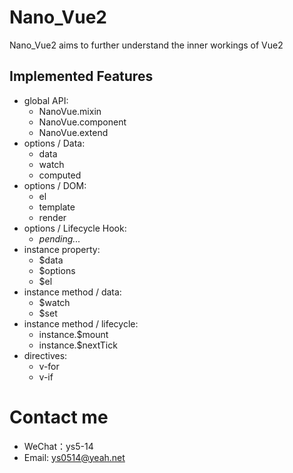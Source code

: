 # Nano_Vue2
Nano_Vue2 aims to further understand the inner workings of Vue2

## Implemented Features
* global API:
  * NanoVue.mixin
  * NanoVue.component
  * NanoVue.extend
* options / Data:
  * data
  * watch
  * computed
* options / DOM:
  * el
  * template
  * render
* options / Lifecycle Hook:
  * _pending..._
* instance property:
  * $data
  * $options
  * $el
* instance method / data:
  * $watch
  * $set
* instance method / lifecycle:
  * instance.$mount
  * instance.$nextTick
* directives:
  * v-for
  * v-if


# Contact me
* WeChat：ys5-14
* Email: ys0514@yeah.net
